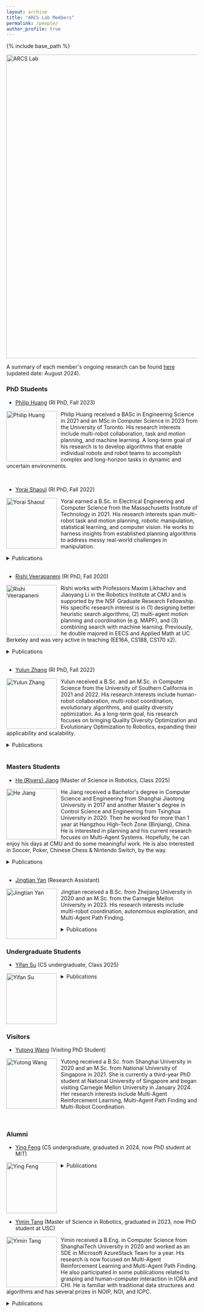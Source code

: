 ```yaml
---
layout: archive
title: "ARCS Lab Members"
permalink: /people/
author_profile: true
---
```


{% include base_path %}


<img src="https://jiaoyangli.me/images/logo-white-background.png" title="logo" width="800pt" alt="ARCS Lab"/>

A summary of each member's ongoing research can be found 
[here](https://jiaoyang-li.github.io/files/ARCS-2024-Orientation-Poster.pdf "Download poster") 
(updated date: August 2024).


<!-- ## Current Members -->
### PhD Students
- [Philip Huang](https://philip-huang.github.io/) (RI PhD, Fall 2023)

<img src="https://jiaoyangli.me/images/philiphuang.jpg" style="float:left;width:100pt;padding-right:10px;"  alt="Philip Huang"/>
<p>
    Philip Huang received a BASc in Engineering Science in 2021 and an MSc in Computer Science in 2023 from the University of Toronto. 
    His research interests include multi-robot collaboration, task and motion planning, and machine learning. 
    A long-term goal of his research is to develop algorithms that enable individual robots and robot teams to accomplish complex and long-horizon tasks in dynamic and uncertain environments.
</p>
<br clear="all">

- [Yorai Shaoul](https://yoraish.com/) (RI PhD, Fall 2022)

<img src="https://jiaoyangli.me/images/yoraishaoul.jpg" style="float:left;width:100pt;padding-right:10px;"  alt="Yorai Shaoul"/>
<p>
    Yorai earned a B.Sc. in Electrical Engineering and Computer Science from the Massachusetts Institute of Technology in 2021. 
    His research interests span multi-robot task and motion planning, robotic manipulation, statistical learning, and computer vision. 
    He works to harness insights from established planning algorithms to address messy real-world challenges in manipulation.
</p>
<details>
  <summary>Publications</summary>
  <ul>
    <li>
        <a href="https://jiaoyangli.me/publications/ShaoulSoCS24">Unconstraining Multi-Robot Manipulation: Enabling Arbitrary Constraints in ECBS with Bounded Sub-Optimality</a>.         
        Yorai Shaoul, Rishi Veerapaneni, Maxim Likhachev and Jiaoyang Li.
        Symposium on Combinatorial Search (SoCS), pages 109-117, 2024.
    </li>
    <li>
        <a href="https://jiaoyangli.me/publications/ShaoulICAPS24">Accelerating Search-Based Planning for Multi-Robot Manipulation by Leveraging Online-Generated Experiences</a> (Best Student Paper).     
        Yorai Shaoul, Itamar Mishani, Maxim Likhachev and Jiaoyang Li.      
        International Conference on Automated Planning and Scheduling (ICAPS), pages 523-531, 2024.    
    </li>
  </ul>
</details>
<br clear="all">

- [Rishi Veerapaneni](https://rishi-v.github.io/) (RI PhD, Fall 2020)

<img src="https://jiaoyangli.me/images/rishiveerapaneni.png" style="float:left;width:100pt;padding-right:10px;"  alt="Rishi Veerapaneni"/>
<p>
    Rishi works with Professors Maxim Likhachev and Jiaoyang Li in the Robotics Institute at CMU and is supported by the NSF Graduate Research Fellowship. 
    His specific research interest is in (1) designing better heuristic search algorithms, (2) multi-agent motion planning and coordination (e.g. MAPF), and (3) combining search with machine learning. 
    Previously, he double majored in EECS and Applied Math at UC Berkeley and was very active in teaching (EE16A, CS188, CS170 x2).
</p>
<details>
  <summary>Publications</summary>
  <ul>
    <li>
        <a href="https://jiaoyangli.me/publications/JiangSoCS24">Scaling Lifelong Multi-Agent Path Finding to More Realistic Settings: Research Challenges and Opportunities</a> (Winner of 2023 League of Robot Runners).      
        He Jiang, Yulun Zhang, Rishi Veerapaneni and Jiaoyang Li.       
        Symposium on Combinatorial Search (SoCS), pages 234-242, 2024. 
    </li>
    <li>
        <a href="https://jiaoyangli.me/publications/ShaoulSoCS24">Unconstraining Multi-Robot Manipulation: Enabling Arbitrary Constraints in ECBS with Bounded Sub-Optimality</a>.         
        Yorai Shaoul, Rishi Veerapaneni, Maxim Likhachev and Jiaoyang Li.       
        Symposium on Combinatorial Search (SoCS), pages 109-117, 2024.     
    </li>
    <li>
        <a href="https://jiaoyangli.me/publications/WangICAPS24mapf3d">MAPF in 3D Warehouses: Dataset and Analysis</a>.     
        Qian Wang*, Rishi Veerapaneni*, Yu Wu, Jiaoyang Li and Maxim Likhachev.      
        International Conference on Automated Planning and Scheduling (ICAPS), pages 623-632, 2024.     
    </li>
    <li>
        <a href="https://jiaoyangli.me/publications/VeerapaneniICAPS24">Improving Learnt Local MAPF Policies with Heuristic Search</a>.     
        Rishi Veerapaneni*, Qian Wang*, Kevin Ren*, Arthur Jakobsson*, Jiaoyang Li and Maxim Likhachev.      
        International Conference on Automated Planning and Scheduling (ICAPS), pages 597-606, 2024.    
    </li>
    <li>
        <a href="https://jiaoyangli.me/publications/SuAAAI24">Bidirectional Temporal Plan Graph: Enabling Switchable Passing Orders for More Efficient Multi-Agent Path Finding Plan Execution</a>.     
        Yifan Su, Rishi Veerapaneni and Jiaoyang Li.      
        AAAI Conference on Artificial Intelligence (AAAI), pages 17559-17566, 2024.    
    </li>
  </ul>
</details>
<br clear="all">


- [Yulun Zhang](https://yulunzhang.net/) (RI PhD, Fall 2022)

<img src="https://jiaoyangli.me/images/yulunzhang.jpg" style="float:left;width:100pt;padding-right:10px;"  alt="Yulun Zhang"/>
<p>
    Yulun received a B.Sc. and an M.Sc. in Computer Science from the University of Southern California in 2021 and 2022. 
    His research interests include human-robot collaboration, multi-robot coordination, evolutionary algorithms, 
    and quality diversity optimization. 
    As a long-term goal, his research focuses on bringing Quality Diversity Optimization and Evolutionary Optimization 
    to Robotics, expanding their applicability and scalability.
</p>
<details>
  <summary>Publications</summary>
  <ul>
    <li>
        <a href="https://jiaoyangli.me/publications/ZhangIJCAI24">Guidance Graph Optimization for Lifelong Multi-Agent Path Finding</a>.     
        Yulun Zhang, He Jiang, Varun Bhatt, Stefanos Nikolaidis and Jiaoyang Li.       
        International Joint Conference on Artificial Intelligence (IJCAI), pages 311-320, 2024.            
    </li>
    <li>
        <a href="https://jiaoyangli.me/publications/FriedrichIJCAI24">Scalable Mechanism Design for Multi-Agent Path Finding</a>.     
        Paul Friedrich*, Yulun Zhang*, Michael Curry, Ludwig Dierks, Stephen McAleer, Jiaoyang Li, Tuomas Sandholm and Sven Seuken.       
        International Joint Conference on Artificial Intelligence (IJCAI), pages 58-66, 2024.         
    </li>
    <li>
        <a href="https://jiaoyangli.me/publications/JiangSoCS24">Scaling Lifelong Multi-Agent Path Finding to More Realistic Settings: Research Challenges and Opportunities</a> (Winner of 2023 League of Robot Runners).      
        He Jiang, Yulun Zhang, Rishi Veerapaneni and Jiaoyang Li.       
        Symposium on Combinatorial Search (SoCS), pages 234-242, 2024. 
    </li>
    <li>
        <a href="https://jiaoyangli.me/publications/ZhangNeurIPS23">Arbitrarily Scalable Environment Generators via Neural Cellular Automata</a>.     
        Yulun Zhang, Matthew C. Fontaine, Varun Bhatt, Stefanos Nikolaidis and Jiaoyang Li.       
        Conference on Neural Information Processing Systems (NeurIPS), pages 57212-57225, 2023.   
    </li>
    <li>
        <a href="https://jiaoyangli.me/publications/ZhangIJCAI23">Multi-Robot Coordination and Layout Design for Automated Warehousing</a>.     
        Yulun Zhang, Matthew C. Fontaine, Varun Bhatt, Stefanos Nikolaidis and Jiaoyang Li.       
        International Joint Conference on Artificial Intelligence (IJCAI), pages 5503-5511, 2023.  
    </li>
  </ul>
</details>
<br clear="all">

### Masters Students

- [He (Rivers) Jiang](https://github.com/DiligentPanda) (Master of Science in Robotics, Class 2025)

<img src="https://jiaoyangli.me/images/hejiang.jpg" style="float:left;width:100pt;padding-right:10px;"  alt="He Jiang"/>
<p>
    He Jiang received a Bachelor's degree in Computer Science and Engineering from Shanghai Jiaotong University in 2017 
    and another Master's degree in Control Science and Engineering from Tsinghua University in 2020. 
    Then he worked for more than 1 year at Hangzhou High-Tech Zone (Binjiang), China. 
    He is interested in planning and his current research focuses on Multi-Agent Systems. 
    Hopefully, he can enjoy his days at CMU and do some meaningful work.  
    He is also interested in Soccer, Poker, Chinese Chess & Nintendo Switch, by the way.
</p>
<details>
  <summary>Publications</summary>
  <ul>
    <li>
        <a href="https://jiaoyangli.me/publications/ZhangIJCAI24">Guidance Graph Optimization for Lifelong Multi-Agent Path Finding</a>.     
        Yulun Zhang, He Jiang, Varun Bhatt, Stefanos Nikolaidis and Jiaoyang Li.       
        International Joint Conference on Artificial Intelligence (IJCAI), pages 311-320, 2024.            
    </li>
    <li>
        <a href="https://jiaoyangli.me/publications/JiangSoCS24">Scaling Lifelong Multi-Agent Path Finding to More Realistic Settings: Research Challenges and Opportunities</a> (Winner of 2023 League of Robot Runners).      
        He Jiang, Yulun Zhang, Rishi Veerapaneni and Jiaoyang Li.       
        Symposium on Combinatorial Search (SoCS), pages 234-242, 2024. 
    </li>
  </ul>
</details>
<br clear="all">

- [Jingtian Yan](https://scholar.google.com/citations?user=JjaOG98AAAAJ&hl=en) (Research Assistant)

<img src="https://jiaoyangli.me/images/jingtianyan.png" style="float:left;width:100pt;padding-right:10px;"  alt="Jingtian Yan"/>
<p>
    Jingtian received a B.Sc. from Zhejiang University in 2020 and an M.Sc. from the Carnegie Mellon University in 2023. 
    His research interests include multi-robot coordination, autonomous exploration, and Multi-Agent Path Finding.
</p>
<details>
  <summary>Publications</summary>
  <ul>
    <li>
        <a href="https://jiaoyangli.me/publications/YanRAL24">Multi-Agent Motion Planning With Bézier Curve Optimization Under Kinodynamic Constraints</a>.     
        Jingtian Yan and Jiaoyang Li.      
        IEEE Robotics and Automation Letters, volume 9, number 3, pages 3021-3028, 2024.        
    </li>
  </ul>
</details>
<br clear="all">

### Undergraduate Students

- [Yifan Su](https://yifansu1301.github.io/) (CS undergraduate, Class 2025)

<img src="https://jiaoyangli.me/images/yifansu.jpg" style="float:left;width:100pt;padding-right:10px;"  alt="Yifan Su"/>
<details>
  <summary>Publications</summary>
  <ul>
    <li>
        <a href="https://jiaoyangli.me/publications/SuAAAI24">Bidirectional Temporal Plan Graph: Enabling Switchable Passing Orders for More Efficient Multi-Agent Path Finding Plan Execution</a>.     
        Yifan Su, Rishi Veerapaneni and Jiaoyang Li.      
        AAAI Conference on Artificial Intelligence (AAAI), pages 17559-17566, 2024.    
    </li>
  </ul>
</details>
<br clear="all">

### Visitors

- [Yutong Wang](https://wyt2019suzhou.github.io/) (Visiting PhD Student)

<img src="https://jiaoyangli.me/images/yutongwang.jpg" style="float:left;width:100pt;padding-right:10px;"  alt="Yutong Wang"/>
<p>
    Yutong received a B.Sc. from Shanghai University in 2020 and an M.Sc. from National University of Singapore in 2021. 
    She is currently a third-year PhD student at National University of Singapore and began visiting Carnegie Mellon University in January 2024. 
    Her research interests include Multi-Agent Reinforcement Learning, Multi-Agent Path Finding and Multi-Robot Coordination.
</p>
<br clear="all">

### Alumni
<!-- - [Shravan Kumar Gulvadi](https://shravangulvadi.wixsite.com/website) (Mechanical Engineering Masters, Class 2022)

<img src="https://jiaoyangli.me/images/shravan.jpg" style="float:left;width:100pt;padding-right:10px;" alt="Shravan Kumar Gulvadi"/>
<p>
    Shravan received a B.Eng. in Mechanical Engineering from The National Institute of Engineering, Mysore, India in 2016 
    and is interested in Robot Autonomy, Control, Reinforcement Learning, Multi-Robot Coordination and Artificial Intelligence.
</p>
<br clear="all"> -->


- [Ying Feng](https://www.linkedin.com/in/yinggggfeng) (CS undergraduate, graduated in 2024, now PhD student at MIT)

<img src="https://jiaoyangli.me/images/yingfeng.jpeg" style="float:left;width:100pt;padding-right:10px;"  alt="Ying Feng"/>
<details>
  <summary>Publications</summary>
  <ul>
    <li>
        <a href="https://jiaoyangli.me/publications/FengICAPS24">A Real-Time Rescheduling Algorithm for Multi-robot Plan Execution</a>.           
        Ying Feng, Adittyo Paul, Zhe Chen and Jiaoyang Li.       
        International Conference on Automated Planning and Scheduling (ICAPS), pages 201-209, 2024.        
    </li>
  </ul>
</details>
<br clear="all">

- [Yimin Tang](https://github.com/TachikakaMin) (Master of Science in Robotics, graduated in 2023, now PhD student at USC)

<img src="https://jiaoyangli.me/images/yimintang.png" style="float:left;width:100pt;padding-right:10px;" alt="Yimin Tang"/>
<p>
    Yimin received a B.Eng. in Computer Science from ShanghaiTech University in 2020 
    and worked as an SDE in Microsoft AzureStack Team for a year. 
    His research is now focused on Multi-Agent Reinforcement Learning and Multi-Agent Path Finding. 
    He also participated in some publications related to grasping and human-computer interaction in ICRA and CHI. 
    He is familiar with traditional data structures and algorithms and has several prizes in NOIP, NOI, and ICPC.
</p>
<details>
  <summary>Publications</summary>
  <ul>
    <li>
        <a href="https://jiaoyangli.me/publications/TangSoCS24">ITA-ECBS: A Bounded-Suboptimal Algorithm for The Combined Target-Assignment and Path-Finding Problem</a>.        
        Yimin Tang, Sven Koenig and Jiaoyang Li.       
        Symposium on Combinatorial Search (SoCS), pages 134-142, 2024.        
    </li>
    <li>
        <a href="https://jiaoyangli.me/publications/TangMRS23">Solving Multi-Agent Target Assignment and Path Finding with a Single Constraint Tree</a> (Best Paper Finalist).         
        Yimin Tang, Zhongqiang Ren, Jiaoyang Li and Katia Sycara.       
        International Symposium on Multi-Robot and Multi-Agent Systems (MRS), pages 8-14, 2023.       
    </li>
  </ul>
</details>
<br clear="all">